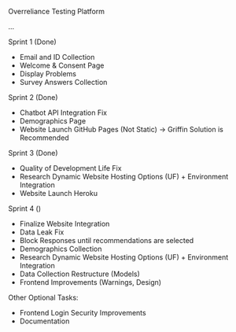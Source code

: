 Overreliance Testing Platform

...

Sprint 1 (Done)

- Email and ID Collection
- Welcome & Consent Page
- Display Problems
- Survey Answers Collection

Sprint 2 (Done)

- Chatbot API Integration Fix
- Demographics Page
- Website Launch GitHub Pages (Not Static) -> Griffin Solution is Recommended

Sprint 3 (Done)

- Quality of Development Life Fix
- Research Dynamic Website Hosting Options (UF) + Environment Integration
- Website Launch Heroku

Sprint 4 ()

- Finalize Website Integration
- Data Leak Fix
- Block Responses until recommendations are selected
- Demographics Collection
- Research Dynamic Website Hosting Options (UF) + Environment Integration
- Data Collection Restructure (Models)
- Frontend Improvements (Warnings, Design)

Other Optional Tasks:

- Frontend Login Security Improvements
- Documentation
